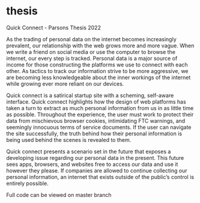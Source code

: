 # thesis
Quick Connect - Parsons Thesis 2022

As the trading of personal data on the internet becomes increasingly prevalent, our relationship with the web grows more and more vague. When we write a friend on social media or use the computer to browse the internet, our every step is tracked. Personal data is a major source of income for those constructing the platforms we use to connect with each other. As tactics to track our information strive to be more aggressive, we are becoming less knowledgeable about the inner workings of the internet while growing ever more reliant on our devices. 

Quick connect is a satirical startup site with a scheming, self-aware interface. Quick connect highlights how the design of web platforms has taken a turn to extract as much personal information from us in as little time as possible. Throughout the experience, the user must work to protect their data from mischievous browser cookies, intimidating FTC warnings, and seemingly innocuous terms of service documents. If the user can navigate the site successfully, the truth behind how their personal information is being used behind the scenes is revealed to them. 

Quick connect presents a scenario set in the future that exposes a developing issue regarding our personal data in the present. This future sees apps, browsers, and websites free to access our data and use it however they please. If companies are allowed to continue collecting our personal information, an internet that exists outside of the public’s control is entirely possible.

Full code can be viewed on master branch

<!-- many many thanks to the wonderful, dedicated, coders and journalists who made this thesis project possible.


1. ../trueend/index.html ->
blotter source credit: Vincent Mancini, https://codepen.io/am-77/pen/Poqyoxg

2. index.html 
bouncing ball animation source: @polokghosh53, https://www.geeksforgeeks.org/how-to-make-smooth-bounce-animation-using-css/

3. Blotter.js 
Used throughout this project: https://blotter.js.org/

4. Thesis/getinvolved/goodend/sponsors.html 

articles referenced:
Amazon Data Breaches: Full Timeline Through 2022: https://firewalltimes.com/amazon-data-breach-timeline/ 
Marriott Data Breach FAQ: What Really Happened?: https://hoteltechreport.com/news/marriott-data-breach
All the ways TikTok tracks you and how to stop it: https://www.wired.co.uk/article/tiktok-data-privacy
Google Data Breaches: Full Timeline Through 2022 by Michael X. Heiligenstein: https://firewalltimes.com/google-data-breach-timeline/#:~:text=The%20most%20recent%20Google%20data,down%20Google%2B%20in%20April%202019.
Web Scraping on Alibaba’s Taobao Resulted in Data Leak of 1.1 Billion Records by ALICIA HOPE: https://www.cpomagazine.com/cyber-security/web-scraping-on-alibabas-taobao-resulted-in-data-leak-of-1-1-billion-records/#:~:text=The%20Chinese%20ecommerce%20giant%20Alibaba's,customers%20every%20month%20in%202020.
Cambridge Analytica and Facebook: The Scandal and the Fallout So Far, Nicholas Confessore, Matthew Rosenberg contributed reporting: https://www.nytimes.com/2018/04/04/us/politics/cambridge-analytica-scandal-fallout.html


5. Thesis/getinvolved/goodend/index.html

article referenced:
https://us.norton.com/internetsecurity-privacy-what-are-cookies.html

6. W3 schools
Used throughout this project: https://www.w3schools.com/

7. Stack Overflow
Used throughout this project: https://stackoverflow.com/

8. Thesis/getinvolved/badend/22.html
Cookie info: https://www.ftc.gov/policy-notices/privacy-policy/internet-cookies

9. Thesis/getinvolved/trueend/true4.html
As We May Think, Vannevar Bush: https://www.theatlantic.com/magazine/archive/1945/07/as-we-may-think/303881/

10. https://photomosh.com/ for all of the great glitchy gif effects

11. locate.html
How to get a User Location using HTML and Javascript by Roshan Agarwal: https://www.codeunderscored.com/how-to-get-a-user-location-using-html-and-javascript/#:~:text=To%20get%20the%20user's%20current%20location%2C%20we%20need%20to%20use,get%20the%20location%20using%20Javascript.

-->
